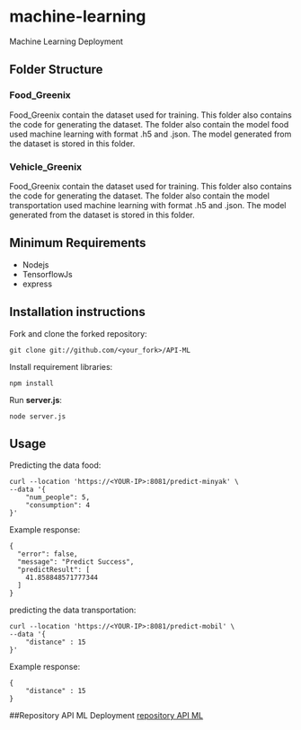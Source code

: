 # machine-learning
Machine Learning Deployment

## Folder Structure
### Food_Greenix
Food_Greenix contain the dataset used for training. This folder also contains the code for generating the dataset.
The folder also contain the model food used machine learning with format .h5 and .json. The model generated from the dataset is stored in this folder.

### Vehicle_Greenix
Food_Greenix contain the dataset used for training. This folder also contains the code for generating the dataset.
The folder also contain the model transportation used machine learning with format .h5 and .json. The model generated from the dataset is stored in this folder.


## Minimum Requirements
- Nodejs
- TensorflowJs
- express

## Installation instructions
Fork and clone the forked repository:
```shell
git clone git://github.com/<your_fork>/API-ML
```
Install requirement libraries:
```shell
npm install
```
Run **server.js**:
```shell
node server.js
```

## Usage
Predicting the data food:
```
curl --location 'https://<YOUR-IP>:8081/predict-minyak' \
--data '{
    "num_people": 5,
    "consumption": 4
}'
```
Example response:
```
{
  "error": false,
  "message": "Predict Success",
  "predictResult": [
    41.858848571777344
  ]
}
```

predicting the data transportation:

```
curl --location 'https://<YOUR-IP>:8081/predict-mobil' \
--data '{
    "distance" : 15
}'
```
Example response:
```
{
    "distance" : 15
}
```

##Repository API ML Deployment
[repository API ML](https://github.com/greenixproject/API-ML)
